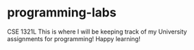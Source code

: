 # programming-labs
CSE 1321L
This is where I will be keeping track of my University assignments for programming! Happy learning!
